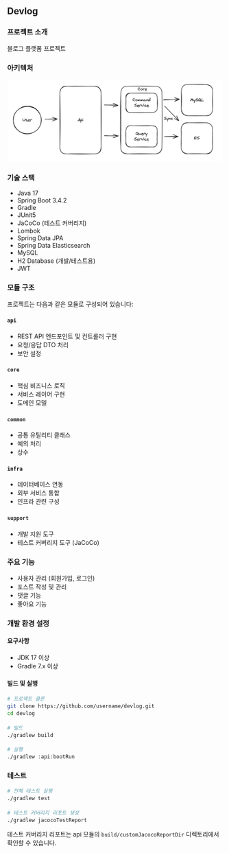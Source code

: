 ## Devlog

### 프로젝트 소개

블로그 플랫폼 프로젝트

### 아키텍처

![CQRS_SYNC.png](CQRS_SYNC.png)

### 기술 스택

- Java 17
- Spring Boot 3.4.2
- Gradle
- JUnit5
- JaCoCo (테스트 커버리지)
- Lombok
- Spring Data JPA
- Spring Data Elasticsearch
- MySQL
- H2 Database (개발/테스트용)
- JWT

### 모듈 구조

프로젝트는 다음과 같은 모듈로 구성되어 있습니다:

#### `api`

- REST API 엔드포인트 및 컨트롤러 구현
- 요청/응답 DTO 처리
- 보안 설정

#### `core`

- 핵심 비즈니스 로직
- 서비스 레이어 구현
- 도메인 모델

#### `common`

- 공통 유틸리티 클래스
- 예외 처리
- 상수

#### `infra`

- 데이터베이스 연동
- 외부 서비스 통합
- 인프라 관련 구성

#### `support`

- 개발 지원 도구
- 테스트 커버리지 도구 (JaCoCo)

### 주요 기능

- 사용자 관리 (회원가입, 로그인)
- 포스트 작성 및 관리
- 댓글 기능
- 좋아요 기능

### 개발 환경 설정

#### 요구사항

- JDK 17 이상
- Gradle 7.x 이상

#### 빌드 및 실행

```bash
# 프로젝트 클론
git clone https://github.com/username/devlog.git
cd devlog

# 빌드
./gradlew build

# 실행
./gradlew :api:bootRun
```

### 테스트

```bash
# 전체 테스트 실행
./gradlew test

# 테스트 커버리지 리포트 생성
./gradlew jacocoTestReport
```

테스트 커버리지 리포트는 api 모듈의 `build/customJacocoReportDir` 디렉토리에서 확인할 수 있습니다.
